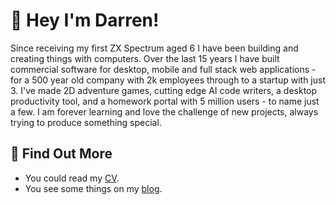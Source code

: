 # 👋 Hey I'm Darren!

Since receiving my first ZX Spectrum aged 6 I have been building and creating things with computers. Over the last 15 years I have built commercial software for desktop, mobile and full stack web applications - for a 500 year old company with 2k employees through to a startup with just 3. I've made 2D adventure games, cutting edge AI code writers, a desktop productivity tool, and a homework portal with 5 million users - to name just a few. I am forever learning and love the challenge of new projects, always trying to produce something special.

## 🔗 Find Out More

* You could read my [CV](https://cv.royletron.dev/).
* You see some things on my [blog](https://royletron.dev/).

